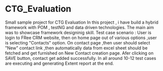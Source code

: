 # CTG_Evaluation
Small sample project for CTG Evaluation
In this project , i have build a hybrid framework with POM , testNG and data driven technologies.
The main aim was to showcase framework designinig skill.
Test case scenario : User is login to FRee CRM website, then on home page out of various options  ,user is selecting "Contacts" option. On contact page ,then user should select "New" contact link ,then automatically data from excel sheet should be fetched and get furnished on New Contact creation page. Afer clicking on SAVE button, contact get added successfully.
In all around 10-12 test cases are executing and generating Extent report at the end.
